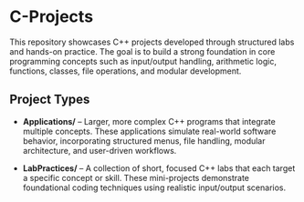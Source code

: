 # C-Projects

This repository showcases C++ projects developed through structured labs and hands-on practice. The goal is to build a strong foundation in core programming concepts such as input/output handling, arithmetic logic, functions, classes, file operations, and modular development.

## Project Types

- **Applications/** – Larger, more complex C++ programs that integrate multiple concepts. These applications simulate real-world software behavior, incorporating structured menus, file handling, modular architecture, and user-driven workflows.

- **LabPractices/** – A collection of short, focused C++ labs that each target a specific concept or skill. These mini-projects demonstrate foundational coding techniques using realistic input/output scenarios.
